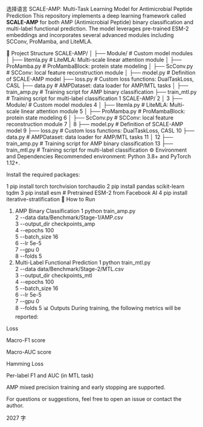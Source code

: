 




选择语言
SCALE-AMP: Multi-Task Learning Model for Antimicrobial Peptide Prediction
This repository implements a deep learning framework called **SCALE-AMP** for both AMP (Antimicrobial Peptide) binary classification and multi-label functional prediction. The model leverages pre-trained ESM-2 embeddings and incorporates several advanced modules including SCConv, ProMamba, and LiteMLA.

📁 Project Structure
SCALE-AMP/
│
├── Module/                  # Custom model modules
│   ├── litemla.py          # LiteMLA: Multi-scale linear attention module
│   ├── ProMamba.py         # ProMambaBlock: protein state modeling
│   ├── ScConv.py           # SCConv: local feature reconstruction module
│
├── model.py                # Definition of SCALE-AMP model
├── loss.py                 # Custom loss functions: DualTaskLoss, CASL
├── data.py                 # AMPDataset: data loader for AMP/MTL tasks
│
├── train_amp.py            # Training script for AMP binary classification
├── train_mtl.py            # Training script for multi-label classification
1
SCALE-AMP/
2
│
3
├── Module/                  # Custom model modules
4
│   ├── litemla.py          # LiteMLA: Multi-scale linear attention module
5
│   ├── ProMamba.py         # ProMambaBlock: protein state modeling
6
│   ├── ScConv.py           # SCConv: local feature reconstruction module
7
│
8
├── model.py                # Definition of SCALE-AMP model
9
├── loss.py                 # Custom loss functions: DualTaskLoss, CASL
10
├── data.py                 # AMPDataset: data loader for AMP/MTL tasks
11
│
12
├── train_amp.py            # Training script for AMP binary classification
13
├── train_mtl.py            # Training script for multi-label classification
⚙️ Environment and Dependencies
Recommended environment: Python 3.8+ and PyTorch 1.12+.

Install the required packages:

1
pip install torch torchvision torchaudio
2
pip install pandas scikit-learn tqdm
3
pip install esm   # Pretrained ESM-2 from Facebook AI
4
pip install iterative-stratification
🚀 How to Run
1. AMP Binary Classification
1
python train_amp.py \
2
  --data data/Benchmark/Stage-1/AMP.csv \
3
  --output_dir checkpoints_amp \
4
  --epochs 100 \
5
  --batch_size 16 \
6
  --lr 5e-5 \
7
  --gpu 0 \
8
  --folds 5
2. Multi-Label Functional Prediction
1
python train_mtl.py \
2
  --data data/Benchmark/Stage-2/MTL.csv \
3
  --output_dir checkpoints_mtl \
4
  --epochs 100 \
5
  --batch_size 16 \
6
  --lr 5e-5 \
7
  --gpu 0 \
8
  --folds 5
📊 Outputs
During training, the following metrics will be reported:

Loss

Macro-F1 score

Macro-AUC score

Hamming Loss

Per-label F1 and AUC (in MTL task)

AMP mixed precision training and early stopping are supported.

For questions or suggestions, feel free to open an issue or contact the author.

2027 字

